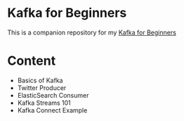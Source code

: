 # Kafka for Beginners

This is a companion repository for my [Kafka for Beginners](https://links.datacumulus.com/apache-kafka-coupon)

# Content
- Basics of Kafka
- Twitter Producer
- ElasticSearch Consumer
- Kafka Streams 101
- Kafka Connect Example
